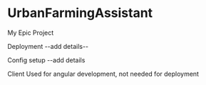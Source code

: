 # UrbanFarmingAssistant
My Epic Project

Deployment
--add details--

Config setup
--add details

Client
Used for angular development, not needed for deployment
